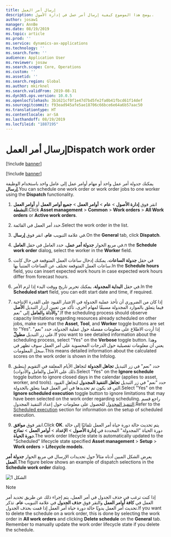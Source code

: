 ```yaml
---
title: إرسال أمر العمل
description: يوضح هذا الموضوع كيفية إرسال أمر عمل في إدارة الأصول.
author: josaw1
manager: AnnBe
ms.date: 08/19/2019
ms.topic: article
ms.prod: ''
ms.service: dynamics-ax-applications
ms.technology: ''
ms.search.form: ''
audience: Application User
ms.reviewer: josaw
ms.search.scope: Core, Operations
ms.custom: ''
ms.assetid: ''
ms.search.region: Global
ms.author: mkirknel
ms.search.validFrom: 2019-08-31
ms.dyn365.ops.version: 10.0.5
ms.openlocfilehash: 3b1621cf0f1e47d7bd5fe2fa0b41fbcd61f14def
ms.sourcegitcommit: f93ead945afe5ae18706c66bce6e64a6b57aac50
ms.translationtype: HT
ms.contentlocale: ar-SA
ms.lasthandoff: 08/19/2019
ms.locfileid: "1887195"
---
```

# <a name="dispatch-work-order"></a><span data-ttu-id="e9a11-103">إرسال أمر العمل</span><span class="sxs-lookup"><span data-stu-id="e9a11-103">Dispatch work order</span></span>

[!include [banner](../../includes/banner.md)]

[!include [banner](../../includes/preview-banner.md)]

<span data-ttu-id="e9a11-104">يمكنك جدولة أمر عمل واحد أو مهام أوامر عمل إلى عامل واحد باستخدام الوظيفة **إرسال**.</span><span class="sxs-lookup"><span data-stu-id="e9a11-104">You can schedule one work order or work order jobs to one worker using the **Dispatch** functionality.</span></span>

1. <span data-ttu-id="e9a11-105">انقر فوق **إدارة الأصول** > **عام** > **أوامر العمل** > **جميع أوامر العمل** أو **أوامر العمل النشطة**.</span><span class="sxs-lookup"><span data-stu-id="e9a11-105">Click **Asset management** > **Common** > **Work orders** > **All Work orders** or **Active work orders**.</span></span>

2. <span data-ttu-id="e9a11-106">حدد أمر العمل في القائمة.</span><span class="sxs-lookup"><span data-stu-id="e9a11-106">Select the work order in the list.</span></span>

3. <span data-ttu-id="e9a11-107">في علامة التبويب **عام**، انقر فوق **إرسال**.</span><span class="sxs-lookup"><span data-stu-id="e9a11-107">On the **General** tab, click **Dispatch**.</span></span>

4. <span data-ttu-id="e9a11-108">في مربع الحوار **جدولة أمر عمل**، حدد العامل في حقل **العامل**.</span><span class="sxs-lookup"><span data-stu-id="e9a11-108">n the **Schedule work order** dialog, select the worker in the **Worker** field.</span></span>

5. <span data-ttu-id="e9a11-109">في حقل **جدولة الساعات**، يمكنك إدخال ساعات العمل المتوقعة في حال كانت ساعات العمل المتوقعة تختلف عن الساعات المتنبأ بها.</span><span class="sxs-lookup"><span data-stu-id="e9a11-109">In the **Schedule hours** field, you can insert expected work hours in case expected work hours differ from forecast hours.</span></span>

6. <span data-ttu-id="e9a11-110">في حقل **البداية المجدولة**، يمكنك تحرير تاريخ ووقت البدء إذا لزم الأمر.</span><span class="sxs-lookup"><span data-stu-id="e9a11-110">In the **Scheduled start** field, you can edit start date and time, if required.</span></span>

7. <span data-ttu-id="e9a11-111">إذا كان من الضروري أن تأخذ عملية الجدولة في الاعتبار القيود على القدرة الإنتاجية فيما يتعلق بالموارد المجدولة مسبقًا لمهام أخرى، تأكد من تعيين أزرار التبديل **الأصل** و**الأداة** و**العامل** إلى "نعم".</span><span class="sxs-lookup"><span data-stu-id="e9a11-111">If the scheduling process should observe capacity limitations regarding resources already scheduled on other jobs, make sure that the **Asset**, **Tool**, and **Worker** toggle buttons are set to "Yes".</span></span> <span data-ttu-id="e9a11-112">إذا أردت الاطلاع على معلومات مفصلة حول عملية الجدولة، حدد "نعم" على زر التبديل **مطولّ‬**.</span><span class="sxs-lookup"><span data-stu-id="e9a11-112">If you want to see detailed information about the scheduling process, select "Yes" on the **Verbose** toggle button.</span></span> <span data-ttu-id="e9a11-113">وهذا يعني أن معلومات تفصيلية حول الدرجات المحسوبة على أمر العمل سوف تظهر في سجل المعلومات.</span><span class="sxs-lookup"><span data-stu-id="e9a11-113">This means detailed information about the calculated scores on the work order is shown in the Infolog.</span></span>

8. <span data-ttu-id="e9a11-114">حدد "نعم" في زر التبديل **تجاهل الجدولة** لتجاهل الأيام المغلقة في التقويم (ينطبق ذلك على الأصل والعامل والأدوات).</span><span class="sxs-lookup"><span data-stu-id="e9a11-114">Select "Yes" on the **Ignore schedule** toggle button to ignore closed days in the calendar (applies to asset, worker, and tools).</span></span> <span data-ttu-id="e9a11-115">حدد "نعم" في زر التبديل **تجاهل التنفيذ المجدول** لتجاهل القيود التي قد يكون تم تحديدها في أمر العمل فيما يتعلق بالجدولة.</span><span class="sxs-lookup"><span data-stu-id="e9a11-115">Select "Yes" on the **Ignore scheduled execution** toggle button to ignore limitations that may have been selected on the work order regarding scheduling.</span></span> <span data-ttu-id="e9a11-116">راجع قسم [التنفيذ المجدول](../setup-for-work-orders/scheduled-execution.md) للحصول على معلومات حول إعداد التنفيذ المجدول.</span><span class="sxs-lookup"><span data-stu-id="e9a11-116">Refer to the [Scheduled execution](../setup-for-work-orders/scheduled-execution.md) section for information on the setup of scheduled execution.</span></span>

9. <span data-ttu-id="e9a11-117">انقر فوق **موافق**.</span><span class="sxs-lookup"><span data-stu-id="e9a11-117">Click **OK**.</span></span> <span data-ttu-id="e9a11-118">يتم تحديث حالة دورة حياة أمر العمل تلقائيًا إلى حالة دورة الحياة "المجدولة" المحددة في **إدارة الأصول** > **الإعداد** > **أوامر العمل** > **نماذج دورة الحياة**.</span><span class="sxs-lookup"><span data-stu-id="e9a11-118">The work order lifecycle state is automatically updated to the "Scheduled" lifecycle state specified **Asset management** > **Setup** > **Work orders** > **Lifecycle models**.</span></span>

<span data-ttu-id="e9a11-119">يعرض الشكل المبين أدناه مثالاً حول تحديدات الإرسال في مربع الحوار **جدولة أمر العمل**.</span><span class="sxs-lookup"><span data-stu-id="e9a11-119">The figure below shows an example of dispatch selections in the **Schedule work order** dialog.</span></span>

![الشكل 1](media/04-work-order-scheduling.png)

>[!NOTE]
><span data-ttu-id="e9a11-121">إذا كنت ترغب في حذف الجدول في أمر العمل، يتم إجراء ذلك عن طريق تحديد أمر العمل في **كافة أوامر العمل** والنقر فوق **حذف الجدول** في علامة التبويب **عام**. تذكر تحديث أمر العمل يدويًا حالة دورة حياة أمر العمل إذا قمت بحذف الجدول.</span><span class="sxs-lookup"><span data-stu-id="e9a11-121">If you want to delete the schedule on a work order, this is done by selecting the work order in **All work orders** and clicking **Delete schedule** on the **General** tab. Remember to manually update the work order lifecycle state if you delete the schedule.</span></span>

